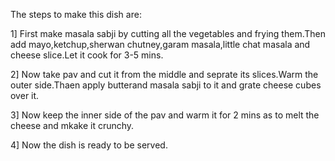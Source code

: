 The steps to make this dish are:

1]  First make masala sabji by cutting all the vegetables and frying them.Then add mayo,ketchup,sherwan        chutney,garam masala,little chat masala and cheese slice.Let it cook for 3-5 mins.

2]  Now take pav and cut it from the middle and seprate its slices.Warm the outer side.Thaen apply butterand masala sabji to it and grate cheese cubes over it.

3]  Now keep the inner side of the pav and warm it for 2 mins as to melt the cheese and mkake it crunchy.

4]  Now the dish is ready to be served.